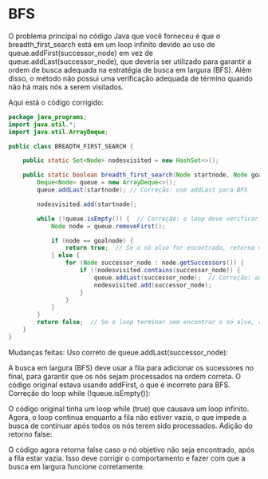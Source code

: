 # BFS

O problema principal no código Java que você forneceu é que o breadth_first_search está em um loop infinito devido ao uso de queue.addFirst(successor_node) em vez de queue.addLast(successor_node), que deveria ser utilizado para garantir a ordem de busca adequada na estratégia de busca em largura (BFS). Além disso, o método não possui uma verificação adequada de término quando não há mais nós a serem visitados.

Aqui está o código corrigido:

```java
package java_programs;
import java.util.*;
import java.util.ArrayDeque;

public class BREADTH_FIRST_SEARCH {

    public static Set<Node> nodesvisited = new HashSet<>();

    public static boolean breadth_first_search(Node startnode, Node goalnode) {
        Deque<Node> queue = new ArrayDeque<>();
        queue.addLast(startnode); // Correção: use addLast para BFS

        nodesvisited.add(startnode);

        while (!queue.isEmpty()) {  // Correção: o loop deve verificar se a fila não está vazia
            Node node = queue.removeFirst();

            if (node == goalnode) {
                return true;  // Se o nó alvo for encontrado, retorna verdadeiro
            } else {
                for (Node successor_node : node.getSuccessors()) {
                    if (!nodesvisited.contains(successor_node)) {
                        queue.addLast(successor_node);  // Correção: adiciona sucessores ao final da fila
                        nodesvisited.add(successor_node);
                    }
                }
            }
        }
        return false;  // Se o loop terminar sem encontrar o nó alvo, retorna falso
    }
}
```

Mudanças feitas:
Uso correto de queue.addLast(successor_node):

A busca em largura (BFS) deve usar a fila para adicionar os sucessores no final, para garantir que os nós sejam processados na ordem correta. O código original estava usando addFirst, o que é incorreto para BFS.
Correção do loop while (!queue.isEmpty()):

O código original tinha um loop while (true) que causava um loop infinito. Agora, o loop continua enquanto a fila não estiver vazia, o que impede a busca de continuar após todos os nós terem sido processados.
Adição do retorno false:

O código agora retorna false caso o nó objetivo não seja encontrado, após a fila estar vazia.
Isso deve corrigir o comportamento e fazer com que a busca em largura funcione corretamente.
